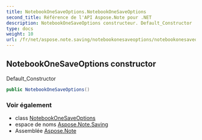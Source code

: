 ```yaml
---
title: NotebookOneSaveOptions.NotebookOneSaveOptions
second_title: Référence de l'API Aspose.Note pour .NET
description: NotebookOneSaveOptions constructeur. Default_Constructor
type: docs
weight: 10
url: /fr/net/aspose.note.saving/notebookonesaveoptions/notebookonesaveoptions/
---
```

## NotebookOneSaveOptions constructor

Default_Constructor

```csharp
public NotebookOneSaveOptions()
```

### Voir également

* class [NotebookOneSaveOptions](../)
* espace de noms [Aspose.Note.Saving](../../notebookonesaveoptions/)
* Assemblée [Aspose.Note](../../../)


